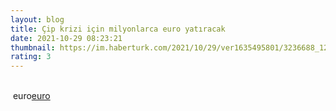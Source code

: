 ```yaml
--- 
layout: blog
title: Çip krizi için milyonlarca euro yatıracak
date: 2021-10-29 08:23:21
thumbnail: https://im.haberturk.com/2021/10/29/ver1635495801/3236688_1200x627.jpg
rating: 3
---
```

</br>&nbsp;euro<a href="euro">euro</a>